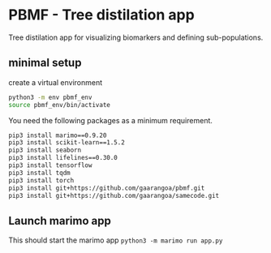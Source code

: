 # PBMF - Tree distilation app

Tree distilation app for visualizing biomarkers and defining sub-populations.

## minimal setup

create a virtual environment

```bash
python3 -m env pbmf_env
source pbmf_env/bin/activate
```

You need the following packages as a minimum requirement.

```bash
pip3 install marimo==0.9.20
pip3 install scikit-learn==1.5.2
pip3 install seaborn
pip3 install lifelines==0.30.0
pip3 install tensorflow
pip3 install tqdm
pip3 install torch
pip3 install git+https://github.com/gaarangoa/pbmf.git
pip3 install git+https://github.com/gaarangoa/samecode.git
```

## Launch marimo app

This should start the marimo app
`python3 -m marimo run app.py`
